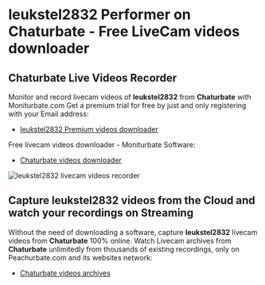 # leukstel2832 Performer on Chaturbate - Free LiveCam videos downloader

## Chaturbate Live Videos Recorder

Monitor and record livecam videos of **leukstel2832** from **Chaturbate** with Moniturbate.com
Get a premium trial for free by just and only registering with your Email address:
* [leukstel2832 Premium videos downloader](https://moniturbate.com/request-demo-licence-key.html)

Free livecam videos downloader - Moniturbate Software:
* [Chaturbate videos downloader](https://moniturbate.com/moniturbate-download-software.html)

![leukstel2832 livecam videos recorder](https://peachurnet.com/templates/moniturbate-software.png)


## Capture leukstel2832 videos from the Cloud and watch your recordings on Streaming

Without the need of downloading a software, capture **leukstel2832** livecam videos from **Chaturbate** 100% online.
Watch Livecam archives from **Chaturbate** unlimitedly from thousands of existing recordings, only on Peachurbate.com and its websites network:
* [Chaturbate videos archives](https://peachurnet.com/)
